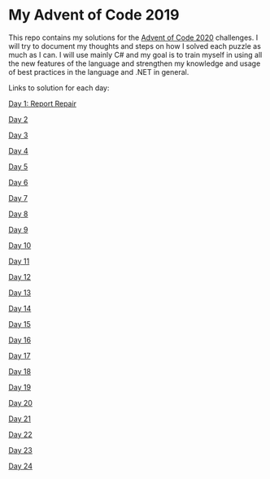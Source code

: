 # My Advent of Code 2019
This repo contains my solutions for the [Advent of Code 2020](https://adventofcode.com/) challenges. I will try to document my thoughts and steps on how I solved each puzzle as much as I can.
I will use mainly C# and my goal is to train myself in using all the new features of the language and strengthen my knowledge and usage of best practices in the language and .NET in general.

Links to solution for each day:

[Day 1: Report Repair](https://github.com/jooni91/advent-of-code-2020/tree/master/src/Solutions/Day01)

[Day 2](https://github.com/jooni91/advent-of-code-2020/tree/master/src/Solutions/Day02)

[Day 3](https://github.com/jooni91/advent-of-code-2020/tree/master/src/Solutions/Day03)

[Day 4](https://github.com/jooni91/advent-of-code-2020/tree/master/src/Solutions/Day04)

[Day 5](https://github.com/jooni91/advent-of-code-2020/tree/master/src/Solutions/Day05)

[Day 6](https://github.com/jooni91/advent-of-code-2020/tree/master/src/Solutions/Day06)

[Day 7](https://github.com/jooni91/advent-of-code-2020/tree/master/src/Solutions/Day07)

[Day 8](https://github.com/jooni91/advent-of-code-2020/tree/master/src/Solutions/Day08)

[Day 9](https://github.com/jooni91/advent-of-code-2020/tree/master/src/Solutions/Day09)

[Day 10](https://github.com/jooni91/advent-of-code-2020/tree/master/src/Solutions/Day10)

[Day 11](https://github.com/jooni91/advent-of-code-2020/tree/master/src/Solutions/Day11)

[Day 12](https://github.com/jooni91/advent-of-code-2020/tree/master/src/Solutions/Day12)

[Day 13](https://github.com/jooni91/advent-of-code-2020/tree/master/src/Solutions/Day13)

[Day 14](https://github.com/jooni91/advent-of-code-2020/tree/master/src/Solutions/Day14)

[Day 15](https://github.com/jooni91/advent-of-code-2020/tree/master/src/Solutions/Day15)

[Day 16](https://github.com/jooni91/advent-of-code-2020/tree/master/src/Solutions/Day16)

[Day 17](https://github.com/jooni91/advent-of-code-2020/tree/master/src/Solutions/Day17)

[Day 18](https://github.com/jooni91/advent-of-code-2020/tree/master/src/Solutions/Day18)

[Day 19](https://github.com/jooni91/advent-of-code-2020/tree/master/src/Solutions/Day19)

[Day 20](https://github.com/jooni91/advent-of-code-2020/tree/master/src/Solutions/Day20)

[Day 21](https://github.com/jooni91/advent-of-code-2020/tree/master/src/Solutions/Day21)

[Day 22](https://github.com/jooni91/advent-of-code-2020/tree/master/src/Solutions/Day22)

[Day 23](https://github.com/jooni91/advent-of-code-2020/tree/master/src/Solutions/Day23)

[Day 24](https://github.com/jooni91/advent-of-code-2020/tree/master/src/Solutions/Day24)
